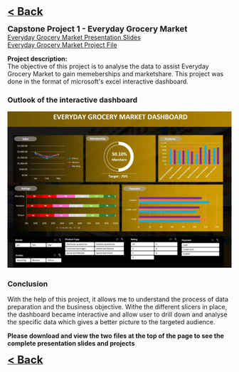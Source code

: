 <a href="javascript:history.back()"><b><font size="+2">< Back</font></b></a> 
  
<link rel="stylesheet" href="https://maxcdn.bootstrapcdn.com/font-awesome/4.4.0/css/font-awesome.min.css">
<i class="fa fa-file-powerpoint-o fa-5x"></i>
<b><font size="+1">Capstone Project 1 - Everyday Grocery Market</font></b><br>
<a><i class="fas fa-file-powerpoint"></i>
<a href="/Projects/Nicholas Yang Jun Hao Capstone Project 1.pdf" target="_blank">Everyday Grocery Market Presentation Slides</a><br>
<a><a href="/Projects/Nicholas Yang Jun Hao Capstone Project 1.xlsx" target="_blank">Everyday Grocery Market Project File</a>
  

**Project description:** <br>
The objective of this project is to analyse the data to assist Everyday Grocery Market to gain memeberships and marketshare. This project was done in the format of microsoft's excel interactive dashboard.



### Outlook of the interactive dashboard

<img src="images/Capstone 1 dashboard.JPG"/>

### Conclusion

With the help of this project, it allows me to understand the process of data preparation and the business objective. Withe the different slicers in place, the dashboard became interactive and allow user to drill down and analyse the specific data which gives a better picture to the targeted audience.

<b>Please download and view the two files at the top of the page to see the complete presentation slides and projects</b>


<a href="javascript:history.back()"><b><font size="+2">< Back</font></b></a>
